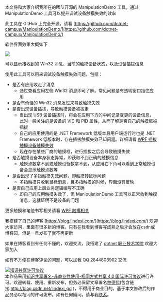 
本文将和大家介绍我所在的团队开源的 ManipulationDemo 工具。通过 ManipulationDemo 工具可以提升调试设备触摸失效的效率

<!--more-->


<!-- 发布 -->
<!-- 博客 -->

此工具在 GitHub 上完全开源，请看 [https://github.com/dotnet-campus/ManipulationDemo/](https://github.com/dotnet-campus/ManipulationDemo/)

软件界面效果大概如下

<!-- ![](image/WPF 通过 InputManager 模拟调度触摸事件/WPF 通过 InputManager 模拟调度触摸事件.gif) -->

![](http://image.acmx.xyz/lindexi%2FWPF%2520%25E9%2580%259A%25E8%25BF%2587%2520InputManager%2520%25E6%25A8%25A1%25E6%258B%259F%25E8%25B0%2583%25E5%25BA%25A6%25E8%25A7%25A6%25E6%2591%25B8%25E4%25BA%258B%25E4%25BB%25B6.gif)

可以显示接收到的 Win32 消息、当前的触摸设备状态，以及设备插拔信息

使用此工具可以用来调试设备触摸失效问题，包括：

- 是否有应用收走了消息
  - 通过查看应用左侧 Win32 消息即可了解。常见问题是有透明窗口挡住应用
- 是否有奇怪的 Win32 消息发过来导致触摸失效
- 是否出现设备插拔，导致触摸设备被拔走
  - 当出现 USB 设备插拔时，将会在应用下方的中间记录变更的设备信息，此时一般关注的是设备的 VID 和 PID 属性，从而了解是否自己的触摸框被插拔
  - 自己的应用使用的是 .NET Framework 低版本且用户端运行时也是 .NET Framework 低版本时，存在插拔触摸失效已知问题。详细请看 [WPF 插拔触摸设备触摸失效](https://blog.lindexi.com/post/WPF-%E6%8F%92%E6%8B%94%E8%A7%A6%E6%91%B8%E8%AE%BE%E5%A4%87%E8%A7%A6%E6%91%B8%E5%A4%B1%E6%95%88.html )
  - 现在存在某些厂商的触摸框，进行插拔之后会导致触摸失效
- 是否触摸设备本身状态异常，即获取不到正确的触摸信息
  - 触摸点数拿不到或触摸设备数拿不到，从应用右下角可以看到正常触摸设备会显示触摸点数等
- 是否出现了多指触摸失效问题，即触摸转鼠标问题
  - 多指触摸只收到鼠标消息，且多指触摸的时候，界面没有反映
- 是否自己应用上层业务逻辑编写不正确
  - 即自己的应用触摸失效了，但 ManipulationDemo 工具可以正常收到触摸消息，这就证明不是设备的问题

更多触摸和笔迹书写相关请看 [WPF 触摸相关](https://blog.lindexi.com/post/WPF-%E8%A7%A6%E6%91%B8%E7%9B%B8%E5%85%B3.html)


我搭建了自己的博客 [https://blog.lindexi.com/](https://blog.lindexi.com/) 欢迎大家访问，里面有很多新的博客。只有在我看到博客写成熟之后才会放在csdn或博客园，但是一旦发布了就不再更新

如果在博客看到有任何不懂的，欢迎交流，我搭建了 [dotnet 职业技术学院](https://t.me/dotnet_campus) 欢迎大家加入

如有不方便在博客评论的问题，可以加我 QQ 2844808902 交流

<a rel="license" href="http://creativecommons.org/licenses/by-nc-sa/4.0/"><img alt="知识共享许可协议" style="border-width:0" src="https://licensebuttons.net/l/by-nc-sa/4.0/88x31.png" /></a><br />本作品采用<a rel="license" href="http://creativecommons.org/licenses/by-nc-sa/4.0/">知识共享署名-非商业性使用-相同方式共享 4.0 国际许可协议</a>进行许可。欢迎转载、使用、重新发布，但务必保留文章署名[林德熙](http://blog.csdn.net/lindexi_gd)(包含链接:http://blog.csdn.net/lindexi_gd )，不得用于商业目的，基于本文修改后的作品务必以相同的许可发布。如有任何疑问，请与我[联系](mailto:lindexi_gd@163.com)。